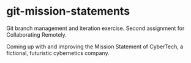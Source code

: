 # git-mission-statements
Git branch management and iteration exercise. Second assignment for Collaborating Remotely. 

Coming up with and improving the Mission Statement of CyberTech, a fictional, futuristic cybernetics company.
